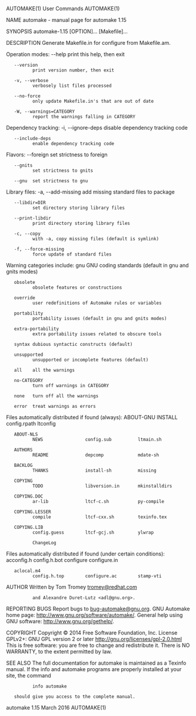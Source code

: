 AUTOMAKE(1)                                                        User Commands                                                       AUTOMAKE(1)

NAME
       automake - manual page for automake 1.15

SYNOPSIS
       automake-1.15 [OPTION]... [Makefile]...

DESCRIPTION
       Generate Makefile.in for configure from Makefile.am.

   Operation modes:
       --help print this help, then exit

       --version
              print version number, then exit

       -v, --verbose
              verbosely list files processed

       --no-force
              only update Makefile.in's that are out of date

       -W, --warnings=CATEGORY
              report the warnings falling in CATEGORY

   Dependency tracking:
       -i, --ignore-deps
              disable dependency tracking code

       --include-deps
              enable dependency tracking code

   Flavors:
       --foreign
              set strictness to foreign

       --gnits
              set strictness to gnits

       --gnu  set strictness to gnu

   Library files:
       -a, --add-missing
              add missing standard files to package

       --libdir=DIR
              set directory storing library files

       --print-libdir
              print directory storing library files

       -c, --copy
              with -a, copy missing files (default is symlink)

       -f, --force-missing
              force update of standard files

   Warning categories include:
       gnu    GNU coding standards (default in gnu and gnits modes)

       obsolete
              obsolete features or constructions

       override
              user redefinitions of Automake rules or variables

       portability
              portability issues (default in gnu and gnits modes)

       extra-portability
              extra portability issues related to obscure tools

       syntax dubious syntactic constructs (default)

       unsupported
              unsupported or incomplete features (default)

       all    all the warnings

       no-CATEGORY
              turn off warnings in CATEGORY

       none   turn off all the warnings

       error  treat warnings as errors

   Files automatically distributed if found (always):
       ABOUT-GNU
              INSTALL             config.rpath        ltconfig

       ABOUT-NLS
              NEWS                config.sub          ltmain.sh

       AUTHORS
              README              depcomp             mdate-sh

       BACKLOG
              THANKS              install-sh          missing

       COPYING
              TODO                libversion.in       mkinstalldirs

       COPYING.DOC
              ar-lib              ltcf-c.sh           py-compile

       COPYING.LESSER
              compile             ltcf-cxx.sh         texinfo.tex

       COPYING.LIB
              config.guess        ltcf-gcj.sh         ylwrap

              ChangeLog

   Files automatically distributed if found (under certain conditions):
       acconfig.h
              config.h.bot        configure           configure.in

       aclocal.m4
              config.h.top        configure.ac        stamp-vti

AUTHOR
       Written by Tom Tromey <tromey@redhat.com>

              and Alexandre Duret-Lutz <adl@gnu.org>.

REPORTING BUGS
       Report bugs to <bug-automake@gnu.org>.
       GNU Automake home page: <http://www.gnu.org/software/automake/>.
       General help using GNU software: <http://www.gnu.org/gethelp/>.

COPYRIGHT
       Copyright © 2014 Free Software Foundation, Inc.  License GPLv2+: GNU GPL version 2 or later <http://gnu.org/licenses/gpl-2.0.html>
       This is free software: you are free to change and redistribute it.  There is NO WARRANTY, to the extent permitted by law.

SEE ALSO
       The  full  documentation  for automake is maintained as a Texinfo manual.  If the info and automake programs are properly installed at your
       site, the command

              info automake

       should give you access to the complete manual.

automake 1.15                                                       March 2016                                                         AUTOMAKE(1)

